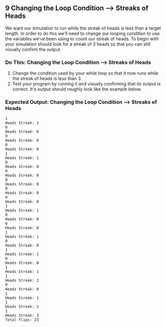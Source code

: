 ## 9 Changing the Loop Condition --> Streaks of Heads

We want our simulation to run while the streak of heads is less than a target length. In order to do this we'll need to change our looping condition to use the variables we've been using to count our streak of heads. To begin with your simulation should look for a streak of 3 heads so that you can still visually confirm the output.

### Do This: Changing the Loop Condition --> Streaks of Heads

1. Change the condition used by your while loop so that it now runs while the streak of heads is less than 3.
2. Test your program by running it and visually confirming that its output is correct. It's output should roughly look like the example below.

### Expected Output: Changing the Loop Condition --> Streaks of Heads

    1
    Heads Streak: 1
    0
    Heads Streak: 0
    0
    Heads Streak: 0
    0
    Heads Streak: 0
    1
    Heads Streak: 1
    0
    Heads Streak: 0
    0
    Heads Streak: 0
    0
    Heads Streak: 0
    0
    Heads Streak: 0
    0
    Heads Streak: 0
    1
    Heads Streak: 1
    0
    Heads Streak: 0
    0
    Heads Streak: 0
    1
    Heads Streak: 1
    0
    Heads Streak: 0
    1
    Heads Streak: 1
    0
    Heads Streak: 0
    1
    Heads Streak: 1
    1
    Heads Streak: 2
    0
    Heads Streak: 0
    1
    Heads Streak: 1
    1
    Heads Streak: 2
    1
    Heads Streak: 3
    Total Flips: 23
